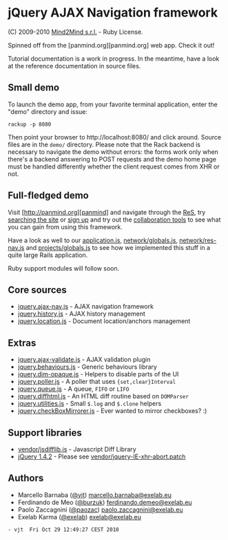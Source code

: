 jQuery AJAX Navigation framework
================================

(C) 2009-2010 [Mind2Mind s.r.l.](http://mind2mind.is) - Ruby License.

Spinned off from the [panmind.org][panmind.org] web app. Check it out!

Tutorial documentation is a work in progress. In the meantime, have a
look at the reference documentation in source files.

Small demo
----------

To launch the demo app, from your favorite terminal application,
enter the "demo" directory and issue:

    rackup -p 8080

Then point your browser to http://localhost:8080/ and click around.
Source files are in the `demo/` directory. Please note that the Rack
backend is necessary to navigate the demo without errors: the forms
work only when there's a backend answering to POST requests and the
demo home page must be handled differently whether the client request
comes from XHR or not.

Full-fledged demo
-----------------

Visit [http://panmind.org][panmind] and navigate through the [ReS][],
try [searching the site][search] or [sign up][] and try out the
[collaboration tools][] to see what you can gain from using this framework.

Have a look as well to our [application.js][], [network/globals.js][],
[network/res-nav.js][] and [projects/globals.js] to see how we implemented
this stuff in a quite large Rails application.

Ruby support modules will follow soon.

Core sources
------------

  * [jquery.ajax-nav.js][]         - AJAX navigation framework
  * [jquery.history.js][]          - AJAX history management
  * [jquery.location.js][]         - Document location/anchors management

Extras
------

  * [jquery.ajax-validate.js][]    - AJAX validation plugin
  * [jquery.behaviours.js][]       - Generic behaviours library
  * [jquery.dim-opaque.js][]       - Helpers to disable parts of the UI
  * [jquery.poller.js][]           - A poller that uses `{set,clear}Interval`
  * [jquery.queue.js][]            - A queue, `FIFO` or `LIFO`
  * [jquery.diffhtml.js][]         - An HTML diff routine based on `DOMParser`
  * [jquery.utilities.js][]        - Small `$.log` and `$.clone` helpers
  * [jquery.checkBoxMirrorer.js][] - Ever wanted to mirror checkboxes? :)

Support libraries
-----------------

  * [vendor/jsdifflib.js][]        - Javascript Diff Library
  * [jQuery 1.4.2][jquery]         - Please see [vendor/jquery-IE-xhr-abort.patch][jquery-patch]

Authors
-------

  * Marcello Barnaba  ([@vjt](http://twitter.com/vjt))       <marcello.barnaba@exelab.eu>
  * Ferdinando de Meo ([@burzuk](http://twitter.com/burzuk)) <ferdinando.demeo@exelab.eu>
  * Paolo Zaccagnini  ([@paozac](http://twitter.com/paozac)) <paolo.zaccagnini@exelab.eu>
  * Exelab Karma      ([@exelab](http://twitter.com/exelab)) <exelab@exelab.eu>


  `- vjt  Fri Oct 29 12:49:27 CEST 2010`

[panmind]:                    http://panmind.org
[sign up]:                    http://panmind.org/signup
[search]:                     http://panmind.org/search
[ReS]:                        http://panmind.org/search/res
[collaboration tools]:        http://panmind.org/tour/collaborate

[jquery.ajax-nav.js]:         http://github.com/Panmind/jquery-ajax-nav/blob/master/jquery.ajax-nav.js
[jquery.history.js]:          http://github.com/Panmind/jquery-ajax-nav/blob/master/jquery.history.js
[jquery.location.js]:         http://github.com/Panmind/jquery-ajax-nav/blob/master/jquery.location.js
[jquery.ajax-validate.js]:    http://github.com/Panmind/jquery-ajax-nav/blob/master/jquery.ajax-validate.js
[jquery.behaviours.js]:       http://github.com/Panmind/jquery-ajax-nav/blob/master/jquery.behaviours.js
[jquery.dim-opaque.js]:       http://github.com/Panmind/jquery-ajax-nav/blob/master/jquery.dim-opaque.js
[jquery.poller.js]:           http://github.com/Panmind/jquery-ajax-nav/blob/master/jquery.poller.js
[jquery.queue.js]:            http://github.com/Panmind/jquery-ajax-nav/blob/master/jquery.queue.js
[jquery.diffhtml.js]:         http://github.com/Panmind/jquery-ajax-nav/blob/master/jquery.diffhtml.js
[jquery.utilities.js]:        http://github.com/Panmind/jquery-ajax-nav/blob/master/jquery.utilities.js
[jquery.checkBoxMirrorer.js]: http://github.com/Panmind/jquery-ajax-nav/blob/master/jquery.checkBoxMirrorer.js

[vendor/jsdifflib.js]:        http://github.com/Panmind/jquery-ajax-nav/blob/master/vendor/jsdifflib.js
[jquery-patch]:               http://github.com/Panmind/jquery-ajax-nav/blob/master/vendor/jquery-IE-xhr-abort.patch
[jquery]:                     http://jquery.com

[application.js]:             http://panmind.org/javascripts/application.js
[network/globals.js]:         http://panmind.org/javascripts/network/globals.js
[network/res-nav.js]:         http://panmind.org/javascripts/network/res-nav.js
[projects/globals.js]:     http://panmind.org/javascripts/projects/globals.js
